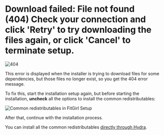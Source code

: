 # Download failed: File not found (404) Check your connection and click 'Retry' to try downloading the files again, or click 'Cancel' to terminate setup.

![404](assets/errors/404.png)

This error is displayed when the installer is trying to download files for some dependencies, but those files no longer exist, so you get the 404 error message.

To fix this, start the installation setup again, but before starting the installation, **uncheck** all the options to install the common redistributables:

![Common redistributables in FitGirl Setup](assets/errors/common-redistributables-setup.png)

After that, continue with the installation process.

You can install all the common redistributables [directly through Hydra](common-redistributables.md).